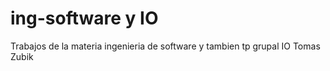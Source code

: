 # ing-software y IO
Trabajos de la materia ingenieria de software y tambien tp grupal IO
Tomas Zubik
